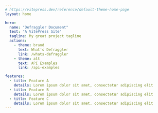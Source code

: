 ```yaml
---
# https://vitepress.dev/reference/default-theme-home-page
layout: home

hero:
  name: "Defraggler Document"
  text: "A VitePress Site"
  tagline: My great project tagline
  actions:
    - theme: brand
      text: What's Defraggler
      link: /whats-defraggler
    - theme: alt
      text: API Examples
      link: /api-examples

features:
  - title: Feature A
    details: Lorem ipsum dolor sit amet, consectetur adipiscing elit
  - title: Feature B
    details: Lorem ipsum dolor sit amet, consectetur adipiscing elit
  - title: Feature C
    details: Lorem ipsum dolor sit amet, consectetur adipiscing elit
---
```


